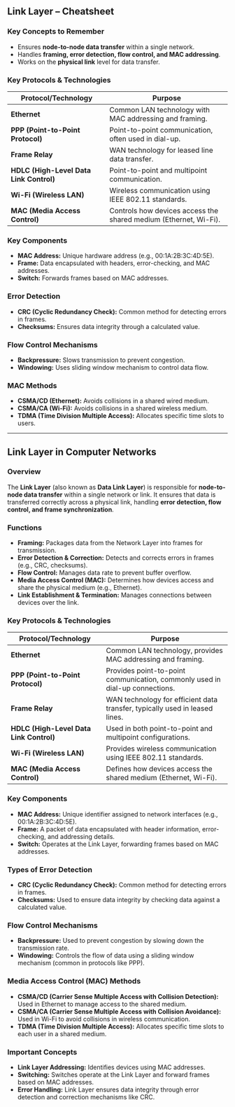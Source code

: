 ## Link Layer – Cheatsheet  

### **Key Concepts to Remember**  
- Ensures **node-to-node data transfer** within a single network.  
- Handles **framing, error detection, flow control, and MAC addressing**.  
- Works on the **physical link** level for data transfer.  

### **Key Protocols & Technologies**  

| **Protocol/Technology** | **Purpose** |
|------------------------|------------|
| **Ethernet** | Common LAN technology with MAC addressing and framing. |
| **PPP (Point-to-Point Protocol)** | Point-to-point communication, often used in dial-up. |
| **Frame Relay** | WAN technology for leased line data transfer. |
| **HDLC (High-Level Data Link Control)** | Point-to-point and multipoint communication. |
| **Wi-Fi (Wireless LAN)** | Wireless communication using IEEE 802.11 standards. |
| **MAC (Media Access Control)** | Controls how devices access the shared medium (Ethernet, Wi-Fi). |

### **Key Components**  
- **MAC Address:** Unique hardware address (e.g., 00:1A:2B:3C:4D:5E).  
- **Frame:** Data encapsulated with headers, error-checking, and MAC addresses.  
- **Switch:** Forwards frames based on MAC addresses.  

### **Error Detection**  
- **CRC (Cyclic Redundancy Check):** Common method for detecting errors in frames.  
- **Checksums:** Ensures data integrity through a calculated value.

### **Flow Control Mechanisms**  
- **Backpressure:** Slows transmission to prevent congestion.  
- **Windowing:** Uses sliding window mechanism to control data flow.  

### **MAC Methods**  
- **CSMA/CD (Ethernet):** Avoids collisions in a shared wired medium.  
- **CSMA/CA (Wi-Fi):** Avoids collisions in a shared wireless medium.  
- **TDMA (Time Division Multiple Access):** Allocates specific time slots to users.  

---

## Link Layer in Computer Networks  

### Overview  
The **Link Layer** (also known as **Data Link Layer**) is responsible for **node-to-node data transfer** within a single network or link. It ensures that data is transferred correctly across a physical link, handling **error detection, flow control, and frame synchronization**.  

### Functions  
- **Framing:** Packages data from the Network Layer into frames for transmission.  
- **Error Detection & Correction:** Detects and corrects errors in frames (e.g., CRC, checksums).  
- **Flow Control:** Manages data rate to prevent buffer overflow.  
- **Media Access Control (MAC):** Determines how devices access and share the physical medium (e.g., Ethernet).  
- **Link Establishment & Termination:** Manages connections between devices over the link.  

### Key Protocols & Technologies  

| **Protocol/Technology** | **Purpose** |
|------------------------|------------|
| **Ethernet** | Common LAN technology, provides MAC addressing and framing. |
| **PPP (Point-to-Point Protocol)** | Provides point-to-point communication, commonly used in dial-up connections. |
| **Frame Relay** | WAN technology for efficient data transfer, typically used in leased lines. |
| **HDLC (High-Level Data Link Control)** | Used in both point-to-point and multipoint configurations. |
| **Wi-Fi (Wireless LAN)** | Provides wireless communication using IEEE 802.11 standards. |
| **MAC (Media Access Control)** | Defines how devices access the shared medium (Ethernet, Wi-Fi). |

### Key Components  
- **MAC Address:** Unique identifier assigned to network interfaces (e.g., 00:1A:2B:3C:4D:5E).  
- **Frame:** A packet of data encapsulated with header information, error-checking, and addressing details.  
- **Switch:** Operates at the Link Layer, forwarding frames based on MAC addresses.  

### Types of Error Detection  
- **CRC (Cyclic Redundancy Check):** Common method for detecting errors in frames.  
- **Checksums:** Used to ensure data integrity by checking data against a calculated value.  

### Flow Control Mechanisms  
- **Backpressure:** Used to prevent congestion by slowing down the transmission rate.  
- **Windowing:** Controls the flow of data using a sliding window mechanism (common in protocols like PPP).  

### Media Access Control (MAC) Methods  
- **CSMA/CD (Carrier Sense Multiple Access with Collision Detection):** Used in Ethernet to manage access to the shared medium.  
- **CSMA/CA (Carrier Sense Multiple Access with Collision Avoidance):** Used in Wi-Fi to avoid collisions in wireless communication.  
- **TDMA (Time Division Multiple Access):** Allocates specific time slots to each user in a shared medium.  

### Important Concepts  
- **Link Layer Addressing:** Identifies devices using MAC addresses.  
- **Switching:** Switches operate at the Link Layer and forward frames based on MAC addresses.  
- **Error Handling:** Link Layer ensures data integrity through error detection and correction mechanisms like CRC.  
